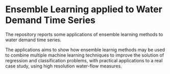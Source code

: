 # Ensemble Learning applied to Water Demand Time Series

The repository reports some applications of ensemble learning methods to water demand time series.

The applications aims to show how ensemble learnig methods may be used to combine multiple machine learning techniques to improve the solution of regression and classification problems, with practical applications to a real case study, using high resolution water-flow measures. 

